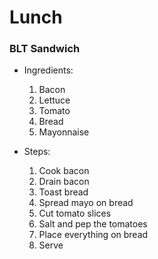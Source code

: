 # Lunch

### BLT Sandwich

- Ingredients:
  1. Bacon
  2. Lettuce
  3. Tomato
  4. Bread
  5. Mayonnaise

- Steps:
  1. Cook bacon
  2. Drain bacon
  3. Toast bread
  4. Spread mayo on bread
  5. Cut tomato slices
  6. Salt and pep the tomatoes
  7. Place everything on bread
  8. Serve